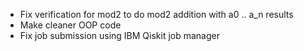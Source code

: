 - Fix verification for mod2 to do mod2 addition with a0 .. a_n results
- Make cleaner OOP code
- Fix job submission using IBM Qiskit job manager
